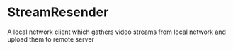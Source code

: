 # StreamResender
A local network client which gathers video streams from local network and upload them to remote server
